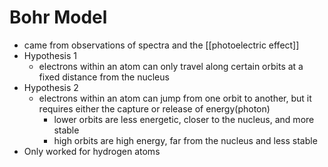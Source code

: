 # Bohr Model
- came from observations of spectra and the [[photoelectric effect]]
- Hypothesis 1
	- electrons within an atom can only travel along certain orbits at a fixed distance from the nucleus
- Hypothesis 2 
	- electrons within an atom can jump from one orbit to another, but it requires either the capture or release of energy(photon)
		- lower orbits are less energetic, closer to the nucleus, and more stable
		- high orbits are high energy, far from the nucleus and less stable
- Only worked for hydrogen atoms